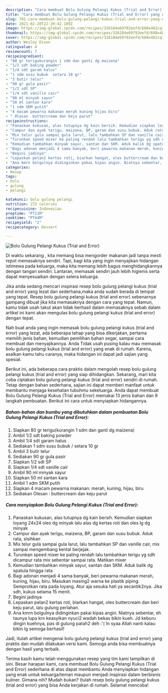 ```yaml
---
description: "Cara membuat Bolu Gulung Pelangi Kukus (Trial and Error) yang nikmat Untuk Jualan"
title: "Cara membuat Bolu Gulung Pelangi Kukus (Trial and Error) yang nikmat Untuk Jualan"
slug: 701-cara-membuat-bolu-gulung-pelangi-kukus-trial-and-error-yang-nikmat-untuk-jualan
date: 2021-02-20T22:39:42.189Z
image: https://img-global.cpcdn.com/recipes/326184e69792eefd/680x482cq70/bolu-gulung-pelangi-kukus-trial-and-error-foto-resep-utama.jpg
thumbnail: https://img-global.cpcdn.com/recipes/326184e69792eefd/680x482cq70/bolu-gulung-pelangi-kukus-trial-and-error-foto-resep-utama.jpg
cover: https://img-global.cpcdn.com/recipes/326184e69792eefd/680x482cq70/bolu-gulung-pelangi-kukus-trial-and-error-foto-resep-utama.jpg
author: Wesley Dixon
ratingvalue: 4
reviewcount: 7
recipeingredient:
- "80 gr terigukurangin 1 sdm dan ganti dg maizena"
- "1/2 sdt baking powder"
- "1/4 sdt garam halus"
- "1 sdm susu bubuk  setara 10 gr"
- "3 butir telur"
- "90 gr gula pasir"
- "1/2 sdt SP"
- "1/4 sdt vanille cair"
- "90 ml minyak sayur"
- "50 ml santan kara"
- "1 sdm SKM putih"
- "4 macam pewarna makanan merah kuning hijau biru"
- " Olesan  buttercream dan keju parut"
recipeinstructions:
- "Panaskan kukusan, alas tutupnya dg kain bersih. Kemudian siapkan loyang 24x24 oles dg minyak lalu alas dg kertas roti dan oles lg dg minyak"
- "Campur dan ayak terigu, maizena, BP, garam dan susu bubuk. Aduk rata, sisihkan"
- "Mix telur gula sampai gula larut, lalu tambahkan SP dan vanille cair, mix sampai mengembang kental berjejak."
- "Turunkan speed mixer ke paling rendah lalu tambahkan terigu yg sdh dicampur rata mix sebentar sampai rata. Matikan mixer"
- "Kemudian tambahkan minyak sayur, santan dan SKM. Aduk balik dg spatula hingga rata"
- "Bagi adonan menjadi 4 sama banyak, beri pewarna makanan merah, kuning, hijau, biru. Masukan masing2 warna ke plastik piping. Semprotkan rata pada loyang. Atur aja sesuka hati ya secantik2nya. Jika sdh, kukus selama 15 menit."
- "Begini jadinya"
- "Lepaskan pelan2 kertas roti, biarkan hangat, oles buttercream dan beri keju parut, lalu gulung perlahan."
- "Ana kmrn bolgulnya didinginkan pakai kipas angin. Niatnya sebentar, eh taunya lupa krn keasyikan nyuci2 wadah bekas bikin kueh. Jd keburu dingin kuehnya, pas di gulung patah2 deh :&#39;( In syaa Allah nanti kalau bikin lg semoga berhasil!"
categories:
- Resep
tags:
- bolu
- gulung
- pelangi

katakunci: bolu gulung pelangi 
nutrition: 272 calories
recipecuisine: Indonesian
preptime: "PT11M"
cooktime: "PT44M"
recipeyield: "2"
recipecategory: Dessert

---
```



![Bolu Gulung Pelangi Kukus (Trial and Error)](https://img-global.cpcdn.com/recipes/326184e69792eefd/680x482cq70/bolu-gulung-pelangi-kukus-trial-and-error-foto-resep-utama.jpg)

Di waktu  sekarang , kita memang bisa mengorder makanan jadi tanpa mesti repot memasaknya sendiri. Tapi, bagi kita yang ingin menyajikan hidangan istimewa pada keluarga, maka kita memang lebih bagus menghidangkannya dengan tangan sendiri. Lantaran, memasak sendiri jauh lebih higienis serta dapat menyesuaikan dengan selera keluarga.

Jika anda sedang mencari inspirasi resep bolu gulung pelangi kukus (trial and error) yang lezat dan sederhana,maka anda sudah berada di tempat yang tepat. Resep bolu gulung pelangi kukus (trial and error)  sebenarnya gampang dibuat jika kita memasaknya dengan cara yang tepat. Namun, kamu tidak usah takut akan tidak berhasil dalam memasaknya 
sebab dalam artikel ini kami akan mengulas bolu gulung pelangi kukus (trial and error) dengan tepat.  



Nah buat anda yang ingin memasak bolu gulung pelangi kukus (trial and error) yang lezat, ada beberapa tahap yang bisa dikerjakan, pertama memilih jenis bahan, kemudian pemilihan bahan segar, sampai cara membuat dan menyajikannya. Anda Tidak usah pusing kalau mau memasak bolu gulung pelangi kukus (trial and error) yang enak di rumah. Karena, asalkan kamu  tahu caranya, maka hidangan ini dapat jadi sajian yang spesial.

Berikut ini, ada beberapa cara praktis  dalam mengolah resep bolu gulung pelangi kukus (trial and error) yang siap dihidangkan. Sekarang, mari kita coba ciptakan bolu gulung pelangi kukus (trial and error) sendiri di rumah. Tetap dengan bahan sederhana, sajian ini dapat memberi manfaat untuk membantu menjaga kesehatan tubuhmu sekeluarga. Anda dapat membuat Bolu Gulung Pelangi Kukus (Trial and Error) memakai 13 jenis bahan dan 9 langkah pembuatan. Berikut ini cara untuk menyiapkan hidangannya.

<!--inarticleads1-->

##### Bahan-bahan dan bumbu yang dibutuhkan dalam pembuatan Bolu Gulung Pelangi Kukus (Trial and Error):

1. Siapkan 80 gr terigu(kurangin 1 sdm dan ganti dg maizena)
1. Ambil 1/2 sdt baking powder
1. Ambil 1/4 sdt garam halus
1. Sediakan 1 sdm susu bubuk / setara 10 gr
1. Ambil 3 butir telur
1. Sediakan 90 gr gula pasir
1. Siapkan 1/2 sdt SP
1. Siapkan 1/4 sdt vanille cair
1. Ambil 90 ml minyak sayur
1. Siapkan 50 ml santan kara
1. Ambil 1 sdm SKM putih
1. Siapkan 4 macam pewarna makanan: merah, kuning, hijau, biru
1. Sediakan  Olesan : buttercream dan keju parut




<!--inarticleads2-->

##### Cara menyiapkan Bolu Gulung Pelangi Kukus (Trial and Error):

1. Panaskan kukusan, alas tutupnya dg kain bersih. Kemudian siapkan loyang 24x24 oles dg minyak lalu alas dg kertas roti dan oles lg dg minyak
1. Campur dan ayak terigu, maizena, BP, garam dan susu bubuk. Aduk rata, sisihkan
1. Mix telur gula sampai gula larut, lalu tambahkan SP dan vanille cair, mix sampai mengembang kental berjejak.
1. Turunkan speed mixer ke paling rendah lalu tambahkan terigu yg sdh dicampur rata mix sebentar sampai rata. Matikan mixer
1. Kemudian tambahkan minyak sayur, santan dan SKM. Aduk balik dg spatula hingga rata
1. Bagi adonan menjadi 4 sama banyak, beri pewarna makanan merah, kuning, hijau, biru. Masukan masing2 warna ke plastik piping. Semprotkan rata pada loyang. Atur aja sesuka hati ya secantik2nya. Jika sdh, kukus selama 15 menit.
1. Begini jadinya
1. Lepaskan pelan2 kertas roti, biarkan hangat, oles buttercream dan beri keju parut, lalu gulung perlahan.
1. Ana kmrn bolgulnya didinginkan pakai kipas angin. Niatnya sebentar, eh taunya lupa krn keasyikan nyuci2 wadah bekas bikin kueh. Jd keburu dingin kuehnya, pas di gulung patah2 deh :&#39;( In syaa Allah nanti kalau bikin lg semoga berhasil!




Jadi, itulah artikel mengenai  bolu gulung pelangi kukus (trial and error)  yang praktis dan mudah dilakukan versi kami. Semoga anda bisa membuatnya dengan hasil yang terbaik. 

Terima kasih kamu telah menggunakan resep yang tim kami tampilkan di sini. Besar harapan kami, cara membuat  Bolu Gulung Pelangi Kukus (Trial and Error) sederhana di atas dapat membantu Anda menyiapkan hidangan yang enak untuk keluarga/teman maupun menjadi inspirasi dalam berbisnis kuliner. Gimana nih? Mudah bukan? Itulah resep bolu gulung pelangi kukus (trial and error) yang bisa Anda kerjakan di rumah. Selamat mencoba!

